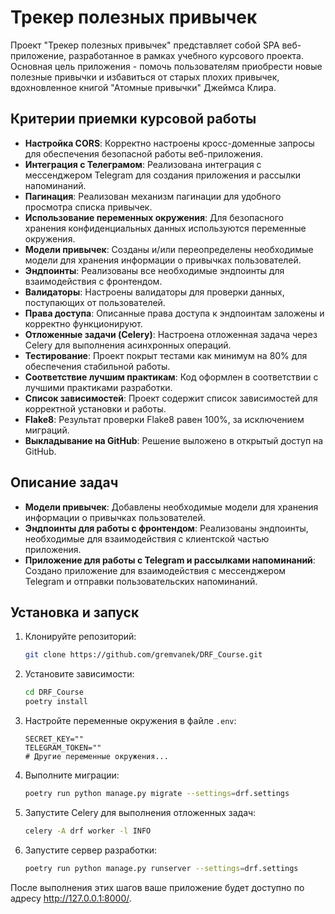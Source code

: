 # Трекер полезных привычек

Проект "Трекер полезных привычек" представляет собой SPA веб-приложение, разработанное в рамках учебного курсового проекта. Основная цель приложения - помочь пользователям приобрести новые полезные привычки и избавиться от старых плохих привычек, вдохновленное книгой "Атомные привычки" Джеймса Клира.

## Критерии приемки курсовой работы

- **Настройка CORS**: Корректно настроены кросс-доменные запросы для обеспечения безопасной работы веб-приложения.
- **Интеграция с Телеграмом**: Реализована интеграция с мессенджером Telegram для создания приложения и рассылки напоминаний.
- **Пагинация**: Реализован механизм пагинации для удобного просмотра списка привычек.
- **Использование переменных окружения**: Для безопасного хранения конфиденциальных данных используются переменные окружения.
- **Модели привычек**: Созданы и/или переопределены необходимые модели для хранения информации о привычках пользователей.
- **Эндпоинты**: Реализованы все необходимые эндпоинты для взаимодействия с фронтендом.
- **Валидаторы**: Настроены валидаторы для проверки данных, поступающих от пользователей.
- **Права доступа**: Описанные права доступа к эндпоинтам заложены и корректно функционируют.
- **Отложенные задачи (Celery)**: Настроена отложенная задача через Celery для выполнения асинхронных операций.
- **Тестирование**: Проект покрыт тестами как минимум на 80% для обеспечения стабильной работы.
- **Соответствие лучшим практикам**: Код оформлен в соответствии с лучшими практиками разработки.
- **Список зависимостей**: Проект содержит список зависимостей для корректной установки и работы.
- **Flake8**: Результат проверки Flake8 равен 100%, за исключением миграций.
- **Выкладывание на GitHub**: Решение выложено в открытый доступ на GitHub.

## Описание задач

- **Модели привычек**: Добавлены необходимые модели для хранения информации о привычках пользователей.
- **Эндпоинты для работы с фронтендом**: Реализованы эндпоинты, необходимые для взаимодействия с клиентской частью приложения.
- **Приложение для работы с Telegram и рассылками напоминаний**: Создано приложение для взаимодействия с мессенджером Telegram и отправки пользовательских напоминаний.

## Установка и запуск

1. Клонируйте репозиторий:

    ```bash
    git clone https://github.com/gremvanek/DRF_Course.git
    ```

2. Установите зависимости:

    ```bash
    cd DRF_Course
    poetry install
    ```

3. Настройте переменные окружения в файле `.env`:

    ```
    SECRET_KEY=""
    TELEGRAM_TOKEN=""
    # Другие переменные окружения...
    ```

4. Выполните миграции:

    ```bash
    poetry run python manage.py migrate --settings=drf.settings
    ```

5. Запустите Celery для выполнения отложенных задач:

    ```bash
    celery -A drf worker -l INFO
    ```

6. Запустите сервер разработки:

    ```bash
    poetry run python manage.py runserver --settings=drf.settings
    ```

После выполнения этих шагов ваше приложение будет доступно по адресу http://127.0.0.1:8000/.

